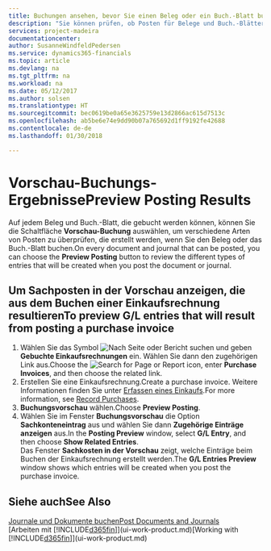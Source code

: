 ```yaml
---
title: Buchungen ansehen, bevor Sie einen Beleg oder ein Buch.-Blatt buchen | Microsoft Docs
description: "Sie können prüfen, ob Posten für Belege und Buch.-Blätter fehlerfrei sind, bevor sie auf das Sachkonto buchen."
services: project-madeira
documentationcenter: 
author: SusanneWindfeldPedersen
ms.service: dynamics365-financials
ms.topic: article
ms.devlang: na
ms.tgt_pltfrm: na
ms.workload: na
ms.date: 05/12/2017
ms.author: solsen
ms.translationtype: HT
ms.sourcegitcommit: bec0619be0a65e3625759e13d2866ac615d7513c
ms.openlocfilehash: ab5be6e74e9dd90b07a765692d1ff9192fe42688
ms.contentlocale: de-de
ms.lasthandoff: 01/30/2018

---
```

# <a name="preview-posting-results"></a><span data-ttu-id="28671-103">Vorschau-Buchungs-Ergebnisse</span><span class="sxs-lookup"><span data-stu-id="28671-103">Preview Posting Results</span></span>
<span data-ttu-id="28671-104">Auf jedem Beleg und Buch.-Blatt, die gebucht werden können, können Sie die Schaltfläche **Vorschau-Buchung** auswählen, um verschiedene Arten von Posten zu überprüfen, die erstellt werden, wenn Sie den Beleg oder das Buch.-Blatt buchen.</span><span class="sxs-lookup"><span data-stu-id="28671-104">On every document and journal that can be posted, you can choose the **Preview Posting** button to review the different types of entries that will be created when you post the document or journal.</span></span>

## <a name="to-preview-gl-entries-that-will-result-from-posting-a-purchase-invoice"></a><span data-ttu-id="28671-105">Um Sachposten in der Vorschau anzeigen, die aus dem Buchen einer Einkaufsrechnung resultieren</span><span class="sxs-lookup"><span data-stu-id="28671-105">To preview G/L entries that will result from posting a purchase invoice</span></span>
1. <span data-ttu-id="28671-106">Wählen Sie das Symbol ![Nach Seite oder Bericht suchen](media/ui-search/search_small.png "Nach Seite oder Bericht suchen") und geben **Gebuchte Einkaufsrechnungen** ein. Wählen Sie dann den zugehörigen Link aus.</span><span class="sxs-lookup"><span data-stu-id="28671-106">Choose the ![Search for Page or Report](media/ui-search/search_small.png "Search for Page or Report icon") icon, enter **Purchase Invoices**, and then choose the related link.</span></span>
2. <span data-ttu-id="28671-107">Erstellen Sie eine Einkaufsrechnung.</span><span class="sxs-lookup"><span data-stu-id="28671-107">Create a purchase invoice.</span></span> <span data-ttu-id="28671-108">Weitere Informationen finden Sie unter [Erfassen eines Einkaufs](purchasing-how-record-purchases.md).</span><span class="sxs-lookup"><span data-stu-id="28671-108">For more information, see [Record Purchases](purchasing-how-record-purchases.md).</span></span>
3. <span data-ttu-id="28671-109">**Buchungsvorschau** wählen.</span><span class="sxs-lookup"><span data-stu-id="28671-109">Choose **Preview Posting**.</span></span>
4. <span data-ttu-id="28671-110">Wählen Sie im Fenster **Buchungsvorschau** die Option **Sachkonteneintrag** aus und wählen Sie dann **Zugehörige Einträge anzeigen** aus.</span><span class="sxs-lookup"><span data-stu-id="28671-110">In the **Posting Preview** window, select **G/L Entry**, and then choose **Show Related Entries**.</span></span>  
   <span data-ttu-id="28671-111">Das Fenster **Sachkosten in der Vorschau** zeigt, welche Einträge beim Buchen der Einkaufsrechnung erstellt werden.</span><span class="sxs-lookup"><span data-stu-id="28671-111">The **G/L Entries Preview** window shows which entries will be created when you post the purchase invoice.</span></span>

## <a name="see-also"></a><span data-ttu-id="28671-112">Siehe auch</span><span class="sxs-lookup"><span data-stu-id="28671-112">See Also</span></span>
[<span data-ttu-id="28671-113">Journale und Dokumente buchen</span><span class="sxs-lookup"><span data-stu-id="28671-113">Post Documents and Journals</span></span>](ui-post-documents-journals.md)  
<span data-ttu-id="28671-114">[Arbeiten mit [!INCLUDE[d365fin](includes/d365fin_md.md)]](ui-work-product.md)</span><span class="sxs-lookup"><span data-stu-id="28671-114">[Working with [!INCLUDE[d365fin](includes/d365fin_md.md)]](ui-work-product.md)</span></span>


